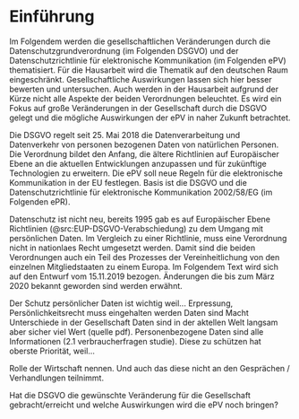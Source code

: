 # Einführung

Im Folgendem werden die gesellschaftlichen Veränderungen durch die Datenschutzgrundverordnung (im Folgenden DSGVO) und der Datenschutzrichtlinie für elektronische Kommunikation (im Folgenden ePV) thematisiert. Für die Hausarbeit wird die Thematik auf den deutschen Raum eingeschränkt. Gesellschaftliche Auswirkungen lassen sich hier besser bewerten und untersuchen. Auch werden in der Hausarbeit aufgrund der Kürze nicht alle Aspekte der beiden Verordnungen beleuchtet. Es wird ein Fokus auf große Veränderungen in der Gesellschaft durch die DSGVO gelegt und die mögliche Auswirkungen der ePV in naher Zukunft betrachtet.

Die DSGVO regelt seit 25. Mai 2018 die Datenverarbeitung und Datenverkehr von personen bezogenen Daten von natürlichen Personen. Die Verordnung bildet den Anfang, die ältere Richtlinien auf Europäischer Ebene an die aktuellen Entwicklungen anzupassen und für zukünftige Technologien zu erweitern. Die ePV soll neue Regeln für die elektronische Kommunikation in der EU festlegen. Basis ist die DSGVO und die Datenschutzrichtlinie für elektronische Kommunikation 2002/58/EG (im Folgenden ePR).

Datenschutz ist nicht neu, bereits 1995 gab es auf Europäischer Ebene Richtlinien (@src:EUP-DSGVO-Verabschiedung) zu dem Umgang mit persönlichen Daten. Im Vergleich zu einer Richtlinie, muss eine Verordnung nicht in nationlaes Recht umgesetzt werden. Damit sind die beiden Verordnungen auch ein Teil des Prozesses der Vereinheitlichung von den einzelnen Mitgliedstaaten zu einem Europa. Im Folgendem Text wird sich auf den Entwurf vom 15.11.2019 bezogen. Änderungen die bis zum März 2020 bekannt geworden sind werden erwähnt.

Der Schutz persönlicher Daten ist wichtig weil...
Erpressung,
Persönlichkeitsrecht muss eingehalten werden
Daten sind Macht
Unterschiede in der Gesellschaft
Daten sind in der aktellen Welt langsam aber sicher viel Wert (quelle pdf). Personenbezogene Daten sind alle Informationen (2.1 verbraucherfragen studie). Diese zu schützen hat oberste Priorität, weil...

Rolle der Wirtschaft nennen. Und auch das diese nicht an den Gesprächen / Verhandlungen teilnimmt.

Hat die DSGVO die gewünschte Veränderung für die Gesellschaft gebracht/erreicht und welche Auswirkungen wird die ePV noch bringen?
